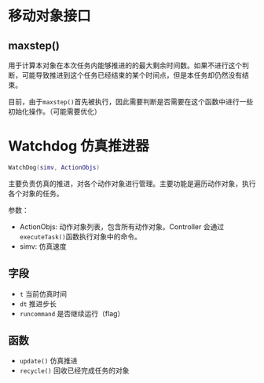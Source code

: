 # 移动对象接口

## maxstep()

用于计算本对象在本次任务内能够推进的的最大剩余时间数。如果不进行这个判断，可能导致推进到这个任务已经结束的某个时间点，但是本任务却仍然没有结束。

目前，由于`maxstep()`首先被执行，因此需要判断是否需要在这个函数中进行一些初始化操作。（可能需要优化）

# Watchdog 仿真推进器

```lua
WatchDog(simv, ActionObjs)
```

主要负责仿真的推进，对各个动作对象进行管理。主要功能是遍历动作对象，执行各个对象的任务。

参数：

- ActionObjs: 动作对象列表，包含所有动作对象。Controller 会通过`executeTask()`函数执行对象中的命令。
- simv: 仿真速度

## 字段

- `t` 当前仿真时间
- `dt` 推进步长
- `runcommand` 是否继续运行（flag）

## 函数

- `update()` 仿真推进
- `recycle()` 回收已经完成任务的对象